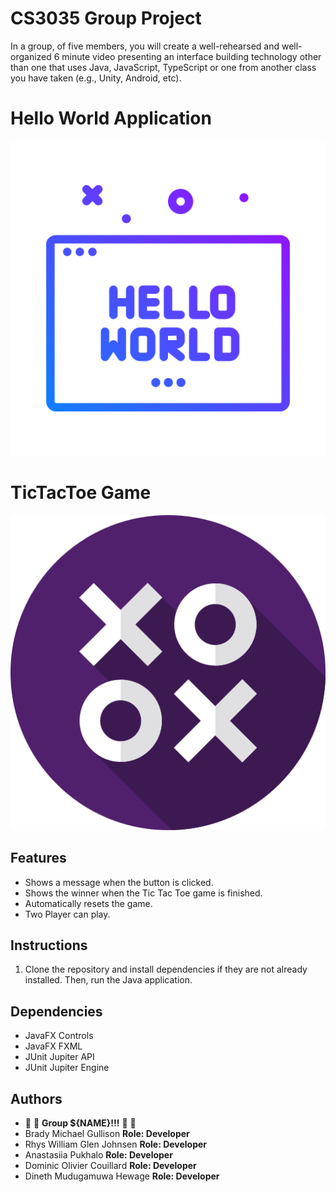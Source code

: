 # CS3035 Group Project

In a group, of five members, you will create a well-rehearsed and well-organized 6 minute video
presenting an interface building technology other than one that uses Java, JavaScript,
TypeScript or one from another class you have taken (e.g., Unity, Android, etc).

# Hello World Application

![ScreenShot](helloworld.png)

# TicTacToe Game

![ScreenShot](tictactoe.png)

## Features
- Shows a message when the button is clicked.
- Shows the winner when the Tic Tac Toe game is finished.
- Automatically resets the game.
- Two Player can play.

## Instructions
1. Clone the repository and install dependencies if they are not already installed. Then, run the Java application.

## Dependencies
- JavaFX Controls
- JavaFX FXML
- JUnit Jupiter API
- JUnit Jupiter Engine

## Authors

- :raised_hands: :raised_hands: **Group ${NAME}!!!** :raised_hands: :raised_hands:
- Brady Michael Gullison  **Role: Developer**
- Rhys William Glen Johnsen **Role: Developer**
- Anastasiia Pukhalo **Role: Developer**
- Dominic Olivier Couillard **Role: Developer**
- Dineth Mudugamuwa Hewage **Role: Developer**
